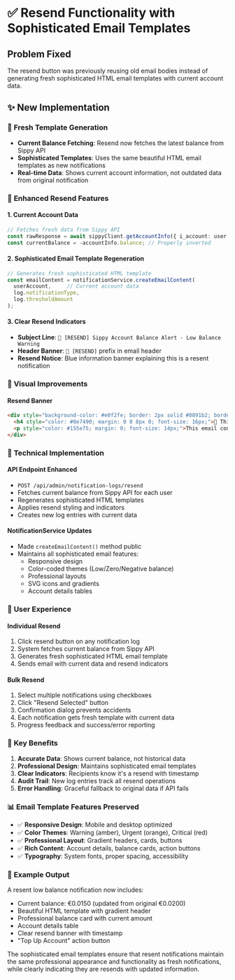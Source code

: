 # ✅ Resend Functionality with Sophisticated Email Templates

## Problem Fixed
The resend button was previously reusing old email bodies instead of generating fresh sophisticated HTML email templates with current account data.

## ✨ **New Implementation**

### 🔄 **Fresh Template Generation**
- **Current Balance Fetching**: Resend now fetches the latest balance from Sippy API
- **Sophisticated Templates**: Uses the same beautiful HTML email templates as new notifications
- **Real-time Data**: Shows current account information, not outdated data from original notification

### 📧 **Enhanced Resend Features**

#### **1. Current Account Data**
```typescript
// Fetches fresh data from Sippy API
const rawResponse = await sippyClient.getAccountInfo({ i_account: user.sippyAccountId });
const currentBalance = -accountInfo.balance; // Properly inverted
```

#### **2. Sophisticated Email Template Regeneration**
```typescript
// Generates fresh sophisticated HTML template
const emailContent = notificationService.createEmailContent(
  userAccount,     // Current account data
  log.notificationType, 
  log.thresholdAmount
);
```

#### **3. Clear Resend Indicators**
- **Subject Line**: `🔄 [RESEND] Sippy Account Balance Alert - Low Balance Warning`
- **Header Banner**: `🔄 [RESEND]` prefix in email header
- **Resend Notice**: Blue information banner explaining this is a resent notification

### 🎨 **Visual Improvements**

#### **Resend Banner**
```html
<div style="background-color: #e0f2fe; border: 2px solid #0891b2; border-radius: 8px; padding: 16px; margin: 20px 24px; text-align: center;">
  <h4 style="color: #0e7490; margin: 0 0 8px 0; font-size: 16px;">🔄 This is a resent notification</h4>
  <p style="color: #155e75; margin: 0; font-size: 14px;">This email contains updated account information as of [timestamp]</p>
</div>
```

### 🔧 **Technical Implementation**

#### **API Endpoint Enhanced**
- `POST /api/admin/notification-logs/resend`
- Fetches current balance from Sippy API for each user
- Regenerates sophisticated HTML templates
- Applies resend styling and indicators
- Creates new log entries with current data

#### **NotificationService Updates**
- Made `createEmailContent()` method public
- Maintains all sophisticated email features:
  - Responsive design
  - Color-coded themes (Low/Zero/Negative balance)
  - Professional layouts
  - SVG icons and gradients
  - Account details tables

### 📱 **User Experience**

#### **Individual Resend**
1. Click resend button on any notification log
2. System fetches current balance from Sippy API
3. Generates fresh sophisticated HTML email template
4. Sends email with current data and resend indicators

#### **Bulk Resend**
1. Select multiple notifications using checkboxes
2. Click "Resend Selected" button
3. Confirmation dialog prevents accidents
4. Each notification gets fresh template with current data
5. Progress feedback and success/error reporting

### 🎯 **Key Benefits**

1. **Accurate Data**: Shows current balance, not historical data
2. **Professional Design**: Maintains sophisticated email templates
3. **Clear Indicators**: Recipients know it's a resend with timestamp
4. **Audit Trail**: New log entries track all resend operations
5. **Error Handling**: Graceful fallback to original data if API fails

### 📊 **Email Template Features Preserved**

- ✅ **Responsive Design**: Mobile and desktop optimized
- ✅ **Color Themes**: Warning (amber), Urgent (orange), Critical (red)
- ✅ **Professional Layout**: Gradient headers, cards, buttons
- ✅ **Rich Content**: Account details, balance cards, action buttons
- ✅ **Typography**: System fonts, proper spacing, accessibility

### 🚀 **Example Output**

A resent low balance notification now includes:
- Current balance: €0.0150 (updated from original €0.0200)
- Beautiful HTML template with gradient header
- Professional balance card with current amount
- Account details table
- Clear resend banner with timestamp
- "Top Up Account" action button

The sophisticated email templates ensure that resent notifications maintain the same professional appearance and functionality as fresh notifications, while clearly indicating they are resends with updated information. 